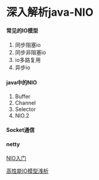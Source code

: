 # 深入解析java-NIO

#### 常见的IO模型

1. 同步阻塞io
2. 同步非阻塞io
3. io多路复用
4. 异步io

#### java中的NIO

1. Buffer
2. Channel
3. Selector
4. NIO.2

#### Socket通信

#### netty

[NIO入门](https://www.ibm.com/developerworks/cn/education/java/j-nio/j-nio.html)

[高性能IO模型浅析](https://blog.csdn.net/baixiaoshi/article/details/48708347)